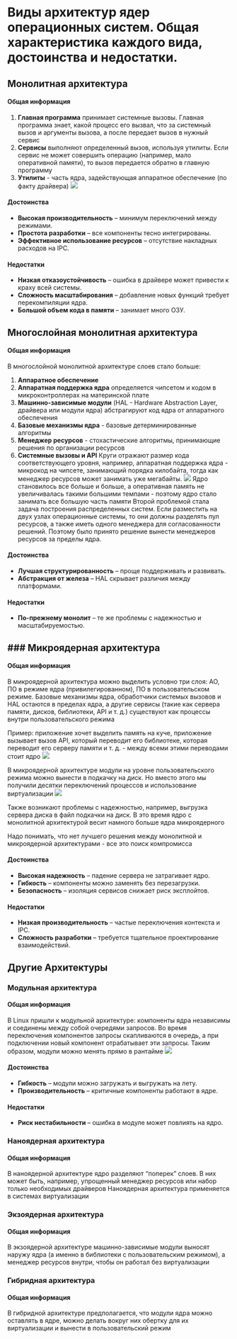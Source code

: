 # Виды архитектур ядер операционных систем. Общая характеристика каждого вида, достоинства и недостатки.
## Монолитная архитектура
#### Общая информация
1. **Главная программа** принимает системные вызовы. Главная программа знает, какой процесс его вызвал, что за системный вызов и аргументы вызова, а после передает вызов в нужный сервис
2. **Сервисы** выполняют определенный вызов, используя утилиты. Если сервис не может совершить операцию (например, мало оперативной памяти), то вызов передается обратно в главную программу
3. **Утилиты** - часть ядра, задействующая аппаратное обеспечение (по факту драйвера)
![](../img/Pasted%20image%2020250622085816.png)
#### Достоинства
- **Высокая производительность** – минимум переключений между режимами.  
- **Простота разработки** – все компоненты тесно интегрированы.
- **Эффективное использование ресурсов** – отсутствие накладных расходов на IPC.
#### Недостатки
- **Низкая отказоустойчивость** – ошибка в драйвере может привести к краху всей системы.  
- **Cложность масштабирования** – добавление новых функций требует перекомпиляции ядра.  
- **Большой объем кода в памяти** – занимает много ОЗУ.

## Многослойная монолитная архитектура
#### Общая информация
В многослойной монолитной архитектуре слоев стало больше:
1. **Аппаратное обеспечение**
2. **Аппаратная поддержка ядра** определяется чипсетом и кодом в микроконтроллерах на материнской плате
3. **Машинно-зависимые модули** (HAL - Hardware Abstraction Layer, драйвера или модули ядра) абстрагируют код ядра от аппаратного обеспечения
4. **Базовые механизмы ядра** - базовые детерминированные алгоритмы
5. **Менеджер ресурсов** - стохастические алгоритмы, принимающие решения по организации ресурсов
6. **Системные вызовы и API**
Круги отражают размер кода соответствующего уровня, например, аппаратная поддержка ядра - микрокод на чипсете, занимающий порядка килобайта, тогда как менеджер ресурсов может занимать уже мегабайты.
![](../img/Pasted%20image%2020250622085759.png)
Ядро становилось все больше и больше, а оперативная память не увеличивалась такими большими темпами - поэтому ядро стало занимать все большую часть памяти
Второй проблемой стала задача построения распределенных систем. Если разместить на двух узлах операционные системы, то они должны разделять пул ресурсов, а также иметь одного менеджера для согласованности решений. Поэтому было принято решение вынести менеджеров ресурсов за пределы ядра.
#### Достоинства
- **Лучшая структурированность** – проще поддерживать и развивать.  
- **Абстракция от железа** – HAL скрывает различия между платформами.
#### Недостатки
- **По-прежнему монолит** – те же проблемы с надежностью и масштабируемостью.
## ### Микроядерная архитектура
#### Общая информация
В микроядерной архитектура можно выделить условно три слоя: АО, ПО в режиме ядра (привилегированном), ПО в пользовательском режиме. Базовые механизмы ядра, обработчики системых вызовов и HAL остаются в пределах ядра, а другие сервисы (такие как сервера памяти, дисков, библиотеки, API и т. д.) существуют как процессы внутри пользовательского режима

Пример: приложение хочет выделить память на куче, приложение вызывает вызов API, который переводит его библиотеке, которая переводит его серверу памяти и т. д. - между всеми этими переводами стоит ядро
![](../img/Pasted%20image%2020250622091154.png)

В микроядерной архитектуре модули на уровне пользовательского режима можно вынести в подкачку на диск. Но вместо этого мы получили десятки переключений процессов и использование виртуализации
![](../img/Pasted%20image%2020250622091212.png)

Также возникают проблемы с надежностью, например, выгрузка сервера диска в файл подкачки на диск. В это время ядро с монолитной архитектурой весит намного больше ядра микроядерного

Надо понимать, что нет лучшего решения между монолитной и микроядерной архитектурами - все это поиск компромисса
#### Достоинства
- **Высокая надежность** – падение сервера не затрагивает ядро.  
- **Гибкость** – компоненты можно заменять без перезагрузки.  
- **Безопасность** – изоляция сервисов снижает риск эксплойтов.
#### Недостатки
- **Низкая производительность** – частые переключения контекста и IPC. 
- **Сложность разработки** – требуется тщательное проектирование взаимодействий.
## Другие Архитектуры
### Модульная архитектура
#### Общая информация
В Linux пришли к модульной архитектуре: компоненты ядра независимы и соединены между собой очередями запросов. Во время переключения компонентов запросы скапливаются в очередь, а при подключении новый компонент отрабатывает эти запросы. Таким образом, модули можно менять прямо в рантайме
![](../img/Pasted%20image%2020250622091241.png)
#### Достоинства
- **Гибкость** – модули можно загружать и выгружать на лету.  
- **Производительность** – критичные компоненты работают в ядре.
#### Недостатки
- **Риск нестабильности** – ошибка в модуле может повлиять на ядро.
### Наноядерная архитектура
#### Общая информация
В наноядерной архитектуре ядро разделяют “поперек” слоев. В них может быть, например, упрощенный менеджер ресурсов или набор только необходимых драйверов
Наноядерная архитектура применяется в системах виртуализации
### Экзоядерная архитектура
#### Общая информация
В экзоядерной архитектуре машинно-зависимые модули выносят наружу ядра (а именно в библиотеки с пользовательским режимом), а менеджер ресурсов внутри, чтобы он работал без виртуализации
### Гибридная архитектура
#### Общая информация
В гибридной архитектуре предполагается, что модули ядра можно оставлять в ядре, можно делать вокруг них обертку для их виртуализации и вынести в пользовательский режим